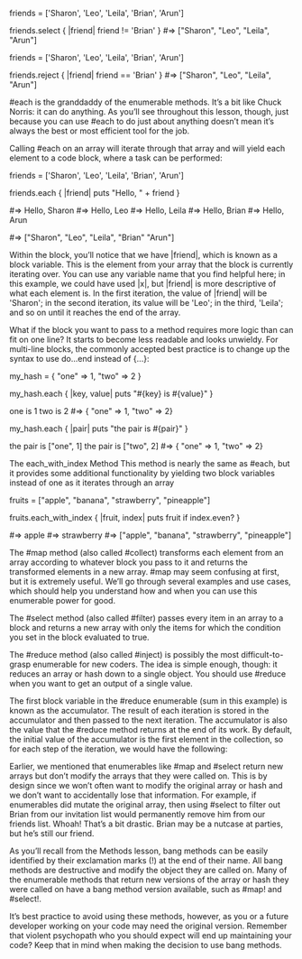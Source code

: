 friends = ['Sharon', 'Leo', 'Leila', 'Brian', 'Arun']

friends.select { |friend| friend != 'Brian' }
 #=> ["Sharon", "Leo", "Leila", "Arun"]

friends = ['Sharon', 'Leo', 'Leila', 'Brian', 'Arun']

friends.reject { |friend| friend == 'Brian' }
 #=> ["Sharon", "Leo", "Leila", "Arun"]

 #each is the granddaddy of the enumerable methods. It’s a bit like Chuck Norris: it can do anything. As you’ll see throughout this lesson, though, just because you can use #each to do just about anything doesn’t mean it’s always the best or most efficient tool for the job.

Calling #each on an array will iterate through that array and will yield each element to a code block, where a task can be performed:

friends = ['Sharon', 'Leo', 'Leila', 'Brian', 'Arun']

friends.each { |friend| puts "Hello, " + friend }

#=> Hello, Sharon
#=> Hello, Leo
#=> Hello, Leila
#=> Hello, Brian
#=> Hello, Arun

#=> ["Sharon", "Leo", "Leila", "Brian" "Arun"]

Within the block, you’ll notice that we have |friend|, which is known as a block variable. This is the element from your array that the block is currently iterating over. You can use any variable name that you find helpful here; in this example, we could have used |x|, but |friend| is more descriptive of what each element is. In the first iteration, the value of |friend| will be 'Sharon'; in the second iteration, its value will be 'Leo'; in the third, 'Leila'; and so on until it reaches the end of the array.

What if the block you want to pass to a method requires more logic than can fit on one line? It starts to become less readable and looks unwieldy. For multi-line blocks, the commonly accepted best practice is to change up the syntax to use do...end instead of {...}:

my_hash = { "one" => 1, "two" => 2 }

my_hash.each { |key, value| puts "#{key} is #{value}" }

one is 1
two is 2
#=> { "one" => 1, "two" => 2}

my_hash.each { |pair| puts "the pair is #{pair}" }

the pair is ["one", 1]
the pair is ["two", 2]
#=> { "one" => 1, "two" => 2}

The each_with_index Method
This method is nearly the same as #each, but it provides some additional functionality by yielding two block variables instead of one as it iterates through an array

fruits = ["apple", "banana", "strawberry", "pineapple"]

fruits.each_with_index { |fruit, index| puts fruit if index.even? }

#=> apple
#=> strawberry
#=> ["apple", "banana", "strawberry", "pineapple"]

The #map method (also called #collect) transforms each element from an array according to whatever block you pass to it and returns the transformed elements in a new array. #map may seem confusing at first, but it is extremely useful. We’ll go through several examples and use cases, which should help you understand how and when you can use this enumerable power for good.

The #select method (also called #filter) passes every item in an array to a block and returns a new array with only the items for which the condition you set in the block evaluated to true.

The #reduce method (also called #inject) is possibly the most difficult-to-grasp enumerable for new coders. The idea is simple enough, though: it reduces an array or hash down to a single object. You should use #reduce when you want to get an output of a single value.

The first block variable in the #reduce enumerable (sum in this example) is known as the accumulator. The result of each iteration is stored in the accumulator and then passed to the next iteration. The accumulator is also the value that the #reduce method returns at the end of its work. By default, the initial value of the accumulator is the first element in the collection, so for each step of the iteration, we would have the following:

Earlier, we mentioned that enumerables like #map and #select return new arrays but don’t modify the arrays that they were called on. This is by design since we won’t often want to modify the original array or hash and we don’t want to accidentally lose that information. For example, if enumerables did mutate the original array, then using #select to filter out Brian from our invitation list would permanently remove him from our friends list. Whoah! That’s a bit drastic. Brian may be a nutcase at parties, but he’s still our friend.

As you’ll recall from the Methods lesson, bang methods can be easily identified by their exclamation marks (!) at the end of their name. All bang methods are destructive and modify the object they are called on. Many of the enumerable methods that return new versions of the array or hash they were called on have a bang method version available, such as #map! and #select!.

It’s best practice to avoid using these methods, however, as you or a future developer working on your code may need the original version. Remember that violent psychopath who you should expect will end up maintaining your code? Keep that in mind when making the decision to use bang methods.

